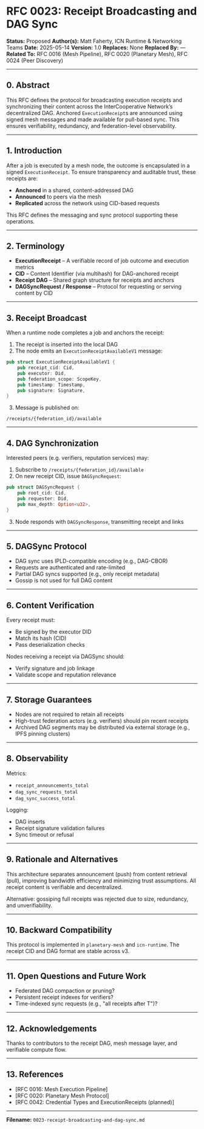 # RFC 0023: Receipt Broadcasting and DAG Sync

**Status:** Proposed
**Author(s):** Matt Faherty, ICN Runtime & Networking Teams
**Date:** 2025-05-14
**Version:** 1.0
**Replaces:** None
**Replaced By:** —
**Related To:** RFC 0016 (Mesh Pipeline), RFC 0020 (Planetary Mesh), RFC 0024 (Peer Discovery)

---

## 0. Abstract

This RFC defines the protocol for broadcasting execution receipts and synchronizing their content across the InterCooperative Network’s decentralized DAG. Anchored `ExecutionReceipt`s are announced using signed mesh messages and made available for pull-based sync. This ensures verifiability, redundancy, and federation-level observability.

---

## 1. Introduction

After a job is executed by a mesh node, the outcome is encapsulated in a signed `ExecutionReceipt`. To ensure transparency and auditable trust, these receipts are:

* **Anchored** in a shared, content-addressed DAG
* **Announced** to peers via the mesh
* **Replicated** across the network using CID-based requests

This RFC defines the messaging and sync protocol supporting these operations.

---

## 2. Terminology

* **ExecutionReceipt** – A verifiable record of job outcome and execution metrics
* **CID** – Content Identifier (via multihash) for DAG-anchored receipt
* **Receipt DAG** – Shared graph structure for receipts and anchors
* **DAGSyncRequest / Response** – Protocol for requesting or serving content by CID

---

## 3. Receipt Broadcast

When a runtime node completes a job and anchors the receipt:

1. The receipt is inserted into the local DAG
2. The node emits an `ExecutionReceiptAvailableV1` message:

```rust
pub struct ExecutionReceiptAvailableV1 {
    pub receipt_cid: Cid,
    pub executor: Did,
    pub federation_scope: ScopeKey,
    pub timestamp: Timestamp,
    pub signature: Signature,
}
```

3. Message is published on:

```
/receipts/{federation_id}/available
```

---

## 4. DAG Synchronization

Interested peers (e.g. verifiers, reputation services) may:

1. Subscribe to `/receipts/{federation_id}/available`
2. On new receipt CID, issue `DAGSyncRequest`:

```rust
pub struct DAGSyncRequest {
    pub root_cid: Cid,
    pub requester: Did,
    pub max_depth: Option<u32>,
}
```

3. Node responds with `DAGSyncResponse`, transmitting receipt and links

---

## 5. DAGSync Protocol

* DAG sync uses IPLD-compatible encoding (e.g., DAG-CBOR)
* Requests are authenticated and rate-limited
* Partial DAG syncs supported (e.g., only receipt metadata)
* Gossip is not used for full DAG content

---

## 6. Content Verification

Every receipt must:

* Be signed by the executor DID
* Match its hash (CID)
* Pass deserialization checks

Nodes receiving a receipt via DAGSync should:

* Verify signature and job linkage
* Validate scope and reputation relevance

---

## 7. Storage Guarantees

* Nodes are not required to retain all receipts
* High-trust federation actors (e.g. verifiers) should pin recent receipts
* Archived DAG segments may be distributed via external storage (e.g., IPFS pinning clusters)

---

## 8. Observability

Metrics:

* `receipt_announcements_total`
* `dag_sync_requests_total`
* `dag_sync_success_total`

Logging:

* DAG inserts
* Receipt signature validation failures
* Sync timeout or refusal

---

## 9. Rationale and Alternatives

This architecture separates announcement (push) from content retrieval (pull), improving bandwidth efficiency and minimizing trust assumptions. All receipt content is verifiable and decentralized.

Alternative: gossiping full receipts was rejected due to size, redundancy, and unverifiability.

---

## 10. Backward Compatibility

This protocol is implemented in `planetary-mesh` and `icn-runtime`. The receipt CID and DAG format are stable across v3.

---

## 11. Open Questions and Future Work

* Federated DAG compaction or pruning?
* Persistent receipt indexes for verifiers?
* Time-indexed sync requests (e.g., "all receipts after T")?

---

## 12. Acknowledgements

Thanks to contributors to the receipt DAG, mesh message layer, and verifiable compute flow.

---

## 13. References

* \[RFC 0016: Mesh Execution Pipeline]
* \[RFC 0020: Planetary Mesh Protocol]
* \[RFC 0042: Credential Types and ExecutionReceipts (planned)]

---

**Filename:** `0023-receipt-broadcasting-and-dag-sync.md`
